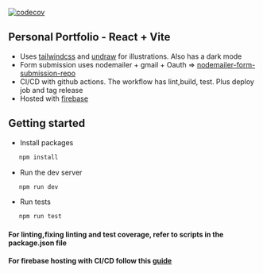 [![codecov](https://codecov.io/gh/BulegaHassan/personal-porfolio/graph/badge.svg?token=BDGZIQ988V)](https://codecov.io/gh/BulegaHassan/personal-porfolio)

## Personal Portfolio - React + Vite
- Uses [tailwindcss](https://tailwindcss.com/) and [undraw](https://undraw.co/) for illustrations. Also has a dark mode
- Form submission uses nodemailer + gmail + Oauth => [nodemailer-form-submission-repo](https://github.com/BulegaHassan/nodemailer-contact-form) 
- CI/CD with github actions. The workflow has lint,build, test. Plus deploy job and tag release
- Hosted with [firebase](https://console.firebase.google.com/)


## Getting started 
- Install packages
```bash
   npm install
```
- Run the dev server
```bash 
   npm run dev
```
- Run tests
```bash 
   npm run test
```
#### For linting,fixing linting and test coverage, refer to scripts in the package.json file
#### For firebase hosting with CI/CD follow this [guide](https://www.makeuseof.com/react-application-deploy-firebase-hosting-service-using-github-actions/)
